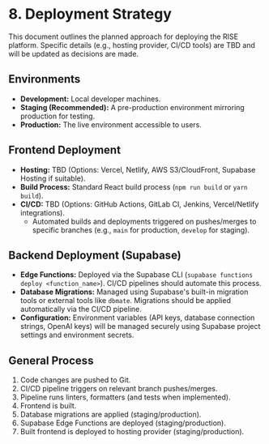 # 8. Deployment Strategy

This document outlines the planned approach for deploying the RISE platform. Specific details (e.g., hosting provider, CI/CD tools) are TBD and will be updated as decisions are made.

## Environments
*   **Development:** Local developer machines.
*   **Staging (Recommended):** A pre-production environment mirroring production for testing.
*   **Production:** The live environment accessible to users.

## Frontend Deployment
*   **Hosting:** TBD (Options: Vercel, Netlify, AWS S3/CloudFront, Supabase Hosting if suitable).
*   **Build Process:** Standard React build process (`npm run build` or `yarn build`).
*   **CI/CD:** TBD (Options: GitHub Actions, GitLab CI, Jenkins, Vercel/Netlify integrations).
    *   Automated builds and deployments triggered on pushes/merges to specific branches (e.g., `main` for production, `develop` for staging).

## Backend Deployment (Supabase)
*   **Edge Functions:** Deployed via the Supabase CLI (`supabase functions deploy <function_name>`). CI/CD pipelines should automate this process.
*   **Database Migrations:** Managed using Supabase's built-in migration tools or external tools like `dbmate`. Migrations should be applied automatically via the CI/CD pipeline.
*   **Configuration:** Environment variables (API keys, database connection strings, OpenAI keys) will be managed securely using Supabase project settings and environment secrets.

## General Process
1.  Code changes are pushed to Git.
2.  CI/CD pipeline triggers on relevant branch pushes/merges.
3.  Pipeline runs linters, formatters (and tests when implemented).
4.  Frontend is built.
5.  Database migrations are applied (staging/production).
6.  Supabase Edge Functions are deployed (staging/production).
7.  Built frontend is deployed to hosting provider (staging/production). 
